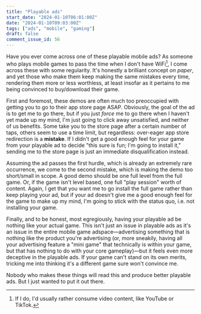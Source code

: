 ```yaml
---
title: "Playable ads"
start_date: "2024-01-10T06:01:00Z"
date: "2024-01-10T09:03:00Z"
tags: ["ads", "mobile", "gaming"]
draft: false
comment_issue_id: 56
---
```


Have you ever come across one of these playable mobile ads? As someone who plays mobile games to pass the time when I don't have WiFi[^wifi], I come across these with some regularity. It's honestly a brilliant concept _on paper_, and yet those who make them keep making the same mistakes every time, rendering them more or less worthless, at least insofar as it pertains to me being convinced to buy/download their game.

First and foremost, these demos are often much too preoccupied with getting you to go to their app store page ASAP. Obviously, the goal of the ad is to get me to go there, but if you just _force_ me to go there when I haven't yet made up my mind, I'm just going to click away unsatisfied, and neither of us benefits. Some take you to the store page after a certain number of taps, others seem to use a time limit, but regardless: over-eager app store redirection is a **mistake**. If I didn't get a good enough feel for your game from your playable ad to decide "this sure is fun; I'm going to install it," sending me to the store page is just an immediate disqualification instead.

Assuming the ad passes the first hurdle, which is already an extremely rare occurrence, we come to the second mistake, which is making the demo too short/small in scope. A good demo should be one full level from the full game. Or, if the game isn't level based, one full "play session" worth of content. Again, I get that you want me to go install the full game rather than keep playing your ad, but if your ad doesn't give me a good enough feel for the game to make up my mind, I'm going to stick with the status quo, i.e. not installing your game.

Finally, and to be honest, most egregiously, having your playable ad be nothing like your actual game. This isn't just an issue in playable ads as it's an issue in the entire mobile game adspace—advertising something that is nothing like the product you're advertising (or, more sneakily, having all your advertising feature a "mini game" that technically is within your game, but that has nothing to do with your core gameplay)—but it feels even more deceptive in the playable ads. If your game can't stand on its own merits, tricking me into thinking it's a different game sure won't convince me.

Nobody who makes these things will read this and produce better playable ads. But I just wanted to put it out there.

[^wifi]: If I do, I'd usually rather consume video content, like YouTube or TikTok.
